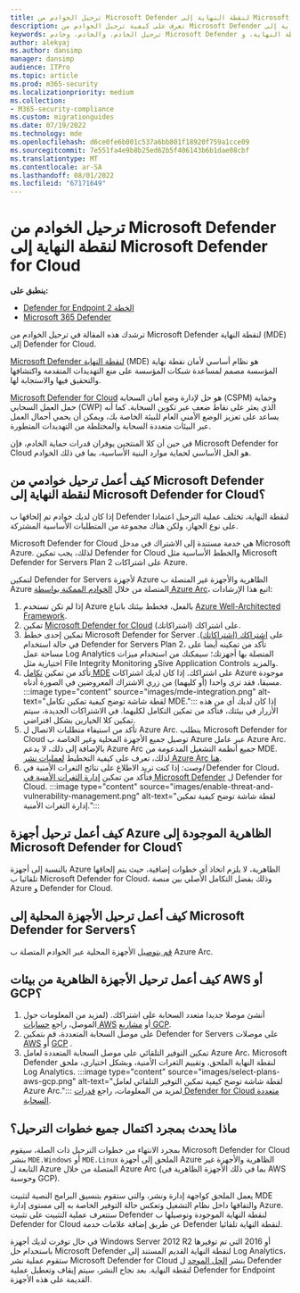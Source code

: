 ```yaml
---
title: ترحيل الخوادم من Microsoft Defender لنقطة النهاية إلى Microsoft Defender for Cloud
description: تعرف على كيفية ترحيل الخوادم من Microsoft Defender لنقطة النهاية إلى Microsoft Defender for Cloud.
keywords: ترحيل الخادم، والخادم، وخادم Microsoft Defender لنقطة النهاية، وMicrosoft Defender for Cloud، وMDE، وazure، وazure cloud، وCSPM، وCWP، وحماية حمل العمل السحابي، والحماية من التهديدات، والحماية المتقدمة من التهديدات، وMicrosoft Azure، والموصل متعدد السحابة
author: alekyaj
ms.author: dansimp
manager: dansimp
audience: ITPro
ms.topic: article
ms.prod: m365-security
ms.localizationpriority: medium
ms.collection:
- M365-security-compliance
ms.custom: migrationguides
ms.date: 07/19/2022
ms.technology: mde
ms.openlocfilehash: d6ce0fe6b001c537a6bb801f18920f759a1cce09
ms.sourcegitcommit: 7e551fa4e9b8b25ed62b5f406143b6b1dae08cbf
ms.translationtype: MT
ms.contentlocale: ar-SA
ms.lasthandoff: 08/01/2022
ms.locfileid: "67171649"
---
```

# <a name="migrating-servers-from-microsoft-defender-for-endpoint-to-microsoft-defender-for-cloud"></a>ترحيل الخوادم من Microsoft Defender لنقطة النهاية إلى Microsoft Defender for Cloud

**ينطبق على:**

- [Defender for Endpoint الخطة 2](https://go.microsoft.com/fwlink/p/?linkid=2154037)
- [Microsoft 365 Defender](https://go.microsoft.com/fwlink/?linkid=2118804)

ترشدك هذه المقالة في ترحيل الخوادم من Microsoft Defender لنقطة النهاية (MDE) إلى Defender for Cloud.

[Microsoft Defender لنقطة النهاية](https://www.microsoft.com/security/business/endpoint-security/microsoft-defender-endpoint) (MDE) هو نظام أساسي لأمان نقطة نهاية المؤسسة مصمم لمساعدة شبكات المؤسسة على منع التهديدات المتقدمة واكتشافها والتحقيق فيها والاستجابة لها.

[Microsoft Defender for Cloud](https://azure.microsoft.com/services/defender-for-cloud/) هو حل لإدارة وضع أمان السحابة (CSPM) وحماية حمل العمل السحابي (CWP) الذي يعثر على نقاط ضعف عبر تكوين السحابة. كما أنه يساعد على تعزيز الوضع الأمني العام للبيئة الخاصة بك، ويمكن أن يحمي أحمال العمل عبر البيئات متعددة السحابة والمختلطة من التهديدات المتطورة.

في حين أن كلا المنتجين يوفران قدرات حماية الخادم، فإن Microsoft Defender for Cloud هو الحل الأساسي لحماية موارد البنية الأساسية، بما في ذلك الخوادم. 

## <a name="how-do-i-migrate-my-servers-from-microsoft-defender-for-endpoint-to-microsoft-defender-for-cloud"></a>كيف أعمل ترحيل خوادمي من Microsoft Defender لنقطة النهاية إلى Microsoft Defender for Cloud؟

إذا كان لديك خوادم تم إلحاقها ب Defender لنقطة النهاية، تختلف عملية الترحيل اعتمادا على نوع الجهاز، ولكن هناك مجموعة من المتطلبات الأساسية المشتركة. 

Microsoft Defender for Cloud هي خدمة مستندة إلى الاشتراك في مدخل Microsoft Azure. لذلك، يجب تمكين Defender for Cloud والخطط الأساسية مثل Microsoft Defender for Servers Plan 2 على اشتراكات Azure.

لتمكين Defender for Servers لأجهزة Azure الظاهرية والأجهزة غير المتصلة ب Azure المتصلة من خلال [الخوادم الممكنة بواسطة Azure Arc](/azure/azure-arc/servers/overview)، اتبع هذا الإرشادات:

1. إذا لم تكن تستخدم Azure بالفعل، فخطط بيئتك باتباع [Azure Well-Architected Framework](/azure/architecture/framework/).
2. تمكين [Microsoft Defender for Cloud](/azure/defender-for-cloud/get-started) على اشتراكك (اشتراكاتك).
3. تمكين إحدى خطط Microsoft Defender for Server على [اشتراكك (اشتراكاتك](/azure/defender-for-cloud/enable-enhanced-security)). في حالة استخدام Defender for Servers Plan 2، تأكد من تمكينه أيضا على مساحة عمل Log Analytics المتصلة بها أجهزتك؛ سيمكنك من استخدام ميزات اختيارية مثل File Integrity Monitoring وSive Application Controls والمزيد.
4. تأكد من تمكين [تكامل MDE](/azure/defender-for-cloud/integration-defender-for-endpoint?tabs=windows) على اشتراكك. إذا كان لديك اشتراكات Azure موجودة مسبقا، فقد ترى واحدا (أو كليهما) من زري الاشتراك المعروضين في الصورة أدناه.
     :::image type="content" source="images/mde-integration.png" alt-text="لقطة شاشة توضح كيفية تمكين تكامل MDE.":::
إذا كان لديك أي من هذه الأزرار في بيئتك، فتأكد من تمكين التكامل لكليهما. في الاشتراكات الجديدة، سيتم تمكين كلا الخيارين بشكل افتراضي.
5. تأكد من استيفاء متطلبات الاتصال ل Azure Arc. يتطلب Microsoft Defender for Cloud توصيل جميع الأجهزة المحلية وغير الخاصة ب Azure عبر عامل Azure Arc. بالإضافة إلى ذلك، لا يدعم Azure Arc جميع أنظمة التشغيل المدعومة من MDE. لذلك، تعرف على كيفية التخطيط [لعمليات نشر Azure Arc هنا](/azure/azure-arc/servers/plan-at-scale-deployment).
6. *اوصت:* إذا كنت تريد الاطلاع على نتائج الثغرات الأمنية في Defender for Cloud، فتأكد من تمكين [إدارة الثغرات الأمنية في Microsoft Defender](/azure/defender-for-cloud/enable-data-collection?tabs=autoprovision-va) ل Defender for Cloud.
   :::image type="content" source="images/enable-threat-and-vulnerability-management.png" alt-text="لقطة شاشة توضح كيفية تمكين إدارة الثغرات الأمنية."::: 

## <a name="how-do-i-migrate-existing-azure-vms-to-microsoft-defender-for-cloud"></a>كيف أعمل ترحيل أجهزة Azure الظاهرية الموجودة إلى Microsoft Defender for Cloud؟

بالنسبة إلى أجهزة Azure الظاهرية، لا يلزم اتخاذ أي خطوات إضافية، حيث يتم إلحاقها تلقائيا ب Microsoft Defender for Cloud، وذلك بفضل التكامل الأصلي بين منصة Azure و Defender for Cloud.

## <a name="how-do-i-migrate-on-premises-machines-to-microsoft-defender-for-servers"></a>كيف أعمل ترحيل الأجهزة المحلية إلى Microsoft Defender for Servers؟

[قم بتوصيل](/azure/defender-for-cloud/quickstart-onboard-machines?pivots=azure-arc) الأجهزة المحلية عبر الخوادم المتصلة ب Azure Arc.

## <a name="how-do-i-migrate-vms-from-aws-or-gcp-environments"></a>كيف أعمل ترحيل الأجهزة الظاهرية من بيئات AWS أو GCP؟

1. أنشئ موصلا جديدا متعدد السحابة على اشتراكك. (لمزيد من المعلومات حول الموصل، راجع [حسابات AWS](/azure/defender-for-cloud/quickstart-onboard-aws?pivots=env-settings) أو [مشاريع GCP](/azure/defender-for-cloud/quickstart-onboard-gcp?pivots=env-settings).
2. على موصل السحابة المتعددة، قم بتمكين Defender for Servers على موصلات [AWS](/azure/defender-for-cloud/quickstart-onboard-aws?pivots=env-settings#prerequisites) أو [GCP](/azure/defender-for-cloud/quickstart-onboard-gcp?pivots=env-settings#configure-the-servers-plan) .
3. تمكين التوفير التلقائي على موصل السحابة المتعددة لعامل Azure Arc، Microsoft Defender لنقطة النهاية الملحق، وتقييم الثغرات الأمنية، وبشكل اختياري، ملحق Log Analytics.
     :::image type="content" source="images/select-plans-aws-gcp.png" alt-text="لقطة شاشة توضح كيفية تمكين التوفير التلقائي لعامل Azure Arc.":::
لمزيد من المعلومات، راجع [قدرات Defender for Cloud متعددة السحابة](https://aka.ms/mdcmc).

## <a name="what-happens-once-all-migration-steps-are-completed"></a>ماذا يحدث بمجرد اكتمال جميع خطوات الترحيل؟

بمجرد الانتهاء من خطوات الترحيل ذات الصلة، سيقوم Microsoft Defender for Cloud بنشر `MDE.Windows` أو `MDE.Linux` الملحق إلى أجهزة Azure الظاهرية والأجهزة غير التابعة ل Azure المتصلة من خلال Azure Arc (بما في ذلك الأجهزة الظاهرية في AWS وحوسبة GCP).

يعمل الملحق كواجهة إدارة ونشر، والتي ستقوم بتنسيق البرامج النصية لتثبيت MDE والتفافها داخل نظام التشغيل وتعكس حالة التوفير الخاصة به إلى مستوى إدارة Azure. ستتعرف عملية التثبيت على تثبيت Defender لنقطة النهاية الموجودة وتوصيلها ب Defender for Cloud عن طريق إضافة علامات خدمة Defender لنقطة النهاية تلقائيا.

في حال توفرت لديك أجهزة Windows Server 2012 R2 أو 2016 التي تم توفيرها باستخدام حل Microsoft Defender لنقطة النهاية القديم المستند إلى Log Analytics، ستقوم عملية نشر Microsoft Defender for Cloud بنشر [الحل الموحد](configure-server-endpoints.md#new-windows-server-2012-r2-and-2016-functionality-in-the-modern-unified-solution) ل Defender لنقطة النهاية. بعد نجاح النشر، سيتم إيقاف وتعطيل عملية Defender for Endpoint القديمة على هذه الأجهزة.
